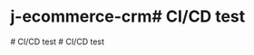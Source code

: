 # j-ecommerce-crm#   C I / C D   t e s t  
 #   C I / C D   t e s t  
 #   C I / C D   t e s t  
 